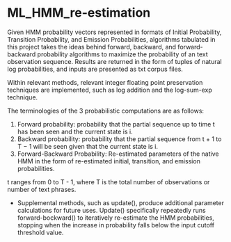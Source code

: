 # ML_HMM_re-estimation

Given HMM probability vectors represented in formats of Initial Probability, Transition Probability, and Emission Probabilities, algorithms tabulated in this project takes the ideas behind forward, backward, and forward-backward probability algorithms to maximize the probability of an text observation sequence. Results are returned in the form of tuples of natural log probabilities, and inputs are presented as txt corpus files.

Within relevant methods, relevant integer floating point preservation techniques are implemented, such as log addition and the log-sum-exp technique.

The terminologies of the 3 probabilistic computations are as follows:
1. Forward probability: probability that the partial sequence up to time t has been seen and the current state is i.
2. Backward probability: probability that the partial sequence from t + 1 to T − 1 will be seen given that the current state is i.
3. Forward-Backward Probability: Re-estimated parameters of the native HMM in the form of re-estimated initial, transition, and emission probabilities.

t ranges from 0 to T - 1, where T is the total number of observations or number of text phrases.

* Supplemental methods, such as update(), produce additional parameter calculations for future uses. Update() specifically repeatedly runs forward-bockward() to iteratively re-estimate the HMM probabilities, stopping when the increase in probability falls below the input cutoff threshold value.

